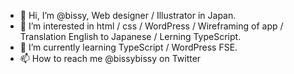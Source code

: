 - 👋 Hi, I’m @bissy, Web designer / Illustrator in Japan.
- 👀 I’m interested in html / css / WordPress / Wireframing of app / Translation English to Japanese / Lerning TypeScript.
- 🌱 I’m currently learning TypeScript / WordPress FSE.
- 📫 How to reach me @bissybissy on Twitter

<!---
bissy/bissy is a ✨ special ✨ repository because its `README.md` (this file) appears on your GitHub profile.
You can click the Preview link to take a look at your changes.
--->
